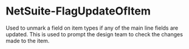 # NetSuite-FlagUpdateOfItem
Used to unmark a field on item types if any of the main line fields are updated. This is used to prompt the design team to check the changes made to the item.
